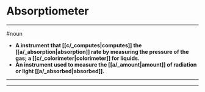 # Absorptiometer
---
#noun
- **A instrument that [[c/_computes|computes]] the [[a/_absorption|absorption]] rate by measuring the pressure of the gas; a [[c/_colorimeter|colorimeter]] for liquids.**
- **An instrument used to measure the [[a/_amount|amount]] of radiation or light [[a/_absorbed|absorbed]].**
---
---
